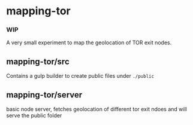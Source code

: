 # mapping-tor

### WIP

A very small experiment to map the geolocation of TOR exit nodes.


## mapping-tor/src
Contains a gulp builder to create public files under ```./public```



## mapping-tor/server
basic node server, fetches geolocation of different tor exit ndoes and will serve the public folder
